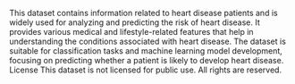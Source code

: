 This dataset contains information related to heart disease patients and is widely used for analyzing and predicting the risk of heart disease. It provides various medical and lifestyle-related features that help in understanding the conditions associated with heart disease. The dataset is suitable for classification tasks and machine learning model development, focusing on predicting whether a patient is likely to develop heart disease.
License
 This dataset is not licensed for public use. All rights are reserved.
